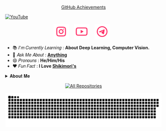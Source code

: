 <!-- Start Achievements icons section -->
<div align="center">

  [GitHub Achievements](https://github.com/ikx7a/ikx7a/tree/main/Achievements)

</div>
<!-- End Achievements icons section -->

[![YouTube](https://github.com/ikx7a/ikx7a/blob/main/Photos/_main_.png)](https://github.com/ikx7a/YouTube)

<!-- Start Social icons section -->
<p align="center">
  <a href="https://instagram.com/ikx7.a"><img width="50px" alt="Instagram" title="Instagram" src="https://github.com/ikx7a/ikx7a/blob/main/icons/instagram.png"/></a>
  &#8287;&#8287;
  <a href="https://github.com/ikx7a/YouTube"><img width="50px" alt="YouTube" title="YouTube" src="https://github.com/ikx7a/ikx7a/blob/main/icons/youtube.png"/></a>
  &#8287;&#8287;
  <a href="https://telegram.me/Maxim_ffx" alt="Telegram" title="Telegram"><img width="50px" src="https://github.com/ikx7a/ikx7a/blob/main/icons/telegram.png"/></a>
  &#8287;&#8287;
</p>
<!-- End Social badges section -->

- 📚 𝐼'𝑚 𝐶𝑢𝑟𝑟𝑒𝑛𝑡𝑙𝑦 𝐿𝑒𝑎𝑟𝑛𝑖𝑛𝑔 : **About Deep Learning, Computer Vision.**
- 💬 𝐴𝑠𝑘 𝑀𝑒 𝐴𝑏𝑜𝑢𝑡 : [**Anything**](https://telegram.dog/LisaXRobot)
- 😄 𝑃𝑟𝑜𝑛𝑜𝑢𝑛𝑠 : **He/Him/His**
- ❤️ 𝐹𝑢𝑛 𝐹𝑎𝑐𝑡 : **I Love [Shikimori's](https://github.com/ikx7a/Shikimori-San)**

<!-- Start About section -->
<details>
<summary>𝐀𝐛𝐨𝐮𝐭 𝐌𝐞</summary>

```python3
class  Lazy():
    def __init__(self):
        self.name = ['Itachi Uchiha']
        self.age = ['19']
        self.country = ['India']
        self.language = ['हिंदी', 'English']
        self.quotes ['It is foolish to fear what we have yet to see and know.']
    def programming_languages(self):
        return [
            'Python', 'SQL'
        ]
    def markup_languages(self):
        return [
            'HTML', 'CSS'
        ]
    def developer_tools(self):
        return [
            'GitHub', 'Stack Overflow', 'Docker','Heroku',
            'MongoDB', 'MySQL',
        ]
    def operating_system(self):
        return [
            'Windows', 'Android'
        ]
    def windows_os(self):
        return [
            'Windows 11', 'Windows 10', 'Windows 8.1', 'Windows 7', 'Windows XP'
        ]
 ```

<!-- End About section -->

<div align="center">
</h2><b>
<p align="center">
  • <a href="https://github.com/ikx7a/ikx7a/tree/main/GitHub"> More Information </a>
  • <a href="https://github.com/ikx7a/Organizations"> Organizations </a> •
    
  • <a href="https://github.com/ikx7a/ikx7a/tree/main/Now%20Playing"> Now Playing </a> •
</h2></b></p>

<!-- Start Contact section -->
<h3 align="center">
    ─「 𝐂𝐨𝐧𝐭𝐚𝐜𝐭 𝐌𝐞 」─
</h3>

[![Linktree](https://img.shields.io/badge/linktree-00C300?style=for-the-badge&logo=linktree&logoColor=white)](https://linktr.ee/ikx7.a)

[![Telegram](https://img.shields.io/badge/Group-2CA5E0?style=for-the-badge&logo=telegram&logoColor=white)](https://telegram.dog/MaximXGroup) [![Telegram](https://img.shields.io/badge/Channel-2CA5E0?style=for-the-badge&logo=telegram&logoColor=white)](https://telegram.dog/MaximXChannels)

[<img src="https://github.com/AL3X-Github/AL3X-Github/blob/main/Photos/Insta-%20%40ikx7.a.jpg" width="300px" height="auto">](https://github.com/ikx7a)

</details>
<!-- End About section -->

<div align="center">
 
<a href="https://github.com/ikx7a?tab=repositories&sort=stargazers"><img alt="All Repositories" title="All Repositories" src="https://custom-icon-badges.demolab.com/badge/-Click%20Here%20For%20All%20My%20Repos-161B22?style=for-the-badge&logoColor=white&logo=repo"/></a> 

[![@ikx7a](https://github.com/ikx7a/ikx7a/blob/main/assets/contributions.svg)](https://github.com/ikx7a)
</div>
